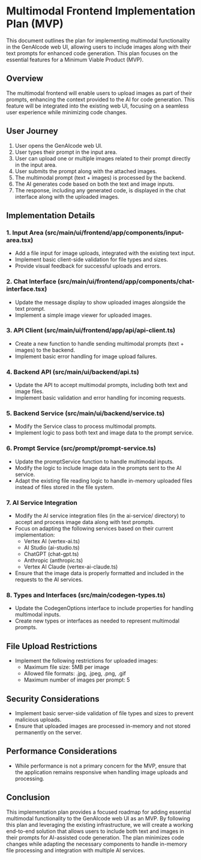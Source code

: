 # Multimodal Frontend Implementation Plan (MVP)

This document outlines the plan for implementing multimodal functionality in the GenAIcode web UI, allowing users to include images along with their text prompts for enhanced code generation. This plan focuses on the essential features for a Minimum Viable Product (MVP).

## Overview

The multimodal frontend will enable users to upload images as part of their prompts, enhancing the context provided to the AI for code generation. This feature will be integrated into the existing web UI, focusing on a seamless user experience while minimizing code changes.

## User Journey

1. User opens the GenAIcode web UI.
2. User types their prompt in the input area.
3. User can upload one or multiple images related to their prompt directly in the input area.
4. User submits the prompt along with the attached images.
5. The multimodal prompt (text + images) is processed by the backend.
6. The AI generates code based on both the text and image inputs.
7. The response, including any generated code, is displayed in the chat interface along with the uploaded images.

## Implementation Details

### 1. Input Area (src/main/ui/frontend/app/components/input-area.tsx)

- Add a file input for image uploads, integrated with the existing text input.
- Implement basic client-side validation for file types and sizes.
- Provide visual feedback for successful uploads and errors.

### 2. Chat Interface (src/main/ui/frontend/app/components/chat-interface.tsx)

- Update the message display to show uploaded images alongside the text prompt.
- Implement a simple image viewer for uploaded images.

### 3. API Client (src/main/ui/frontend/app/api/api-client.ts)

- Create a new function to handle sending multimodal prompts (text + images) to the backend.
- Implement basic error handling for image upload failures.

### 4. Backend API (src/main/ui/backend/api.ts)

- Update the API to accept multimodal prompts, including both text and image files.
- Implement basic validation and error handling for incoming requests.

### 5. Backend Service (src/main/ui/backend/service.ts)

- Modify the Service class to process multimodal prompts.
- Implement logic to pass both text and image data to the prompt service.

### 6. Prompt Service (src/prompt/prompt-service.ts)

- Update the promptService function to handle multimodal inputs.
- Modify the logic to include image data in the prompts sent to the AI service.
- Adapt the existing file reading logic to handle in-memory uploaded files instead of files stored in the file system.

### 7. AI Service Integration

- Modify the AI service integration files (in the ai-service/ directory) to accept and process image data along with text prompts.
- Focus on adapting the following services based on their current implementation:
  - Vertex AI (vertex-ai.ts)
  - AI Studio (ai-studio.ts)
  - ChatGPT (chat-gpt.ts)
  - Anthropic (anthropic.ts)
  - Vertex AI Claude (vertex-ai-claude.ts)
- Ensure that the image data is properly formatted and included in the requests to the AI services.

### 8. Types and Interfaces (src/main/codegen-types.ts)

- Update the CodegenOptions interface to include properties for handling multimodal inputs.
- Create new types or interfaces as needed to represent multimodal prompts.

## File Upload Restrictions

- Implement the following restrictions for uploaded images:
  - Maximum file size: 5MB per image
  - Allowed file formats: .jpg, .jpeg, .png, .gif
  - Maximum number of images per prompt: 5

## Security Considerations

- Implement basic server-side validation of file types and sizes to prevent malicious uploads.
- Ensure that uploaded images are processed in-memory and not stored permanently on the server.

## Performance Considerations

- While performance is not a primary concern for the MVP, ensure that the application remains responsive when handling image uploads and processing.

## Conclusion

This implementation plan provides a focused roadmap for adding essential multimodal functionality to the GenAIcode web UI as an MVP. By following this plan and leveraging the existing infrastructure, we will create a working end-to-end solution that allows users to include both text and images in their prompts for AI-assisted code generation. The plan minimizes code changes while adapting the necessary components to handle in-memory file processing and integration with multiple AI services.
